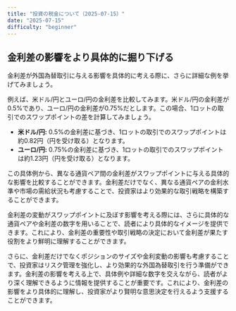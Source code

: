 ```yaml
---
title: "投資の税金について（2025-07-15）"
date: "2025-07-15"
difficulty: "beginner"
---
```


## 金利差の影響をより具体的に掘り下げる

金利差が外国為替取引に与える影響を具体的に考える際に、さらに詳細な例を挙げてみましょう。

例えば、米ドル/円とユーロ/円の金利差を比較してみます。米ドル/円の金利差が0.5%であり、ユーロ/円の金利差が0.75%だとします。この場合、1ロットの取引でのスワップポイントの差を計算してみましょう。

- **米ドル/円:** 0.5%の金利差に基づき、1ロットの取引でのスワップポイントは約0.82円（円を受け取る）となります。
- **ユーロ/円:** 0.75%の金利差に基づき、1ロットの取引でのスワップポイントは約1.23円（円を受け取る）となります。

この具体例から、異なる通貨ペア間の金利差がスワップポイントに与える具体的な影響を比較することができます。金利差だけでなく、異なる通貨ペアの金利水準や市場の需給状況も考慮することで、投資家はより効果的な取引戦略を構築することができます。

金利差の変動がスワップポイントに及ぼす影響を考える際には、さらに具体的な通貨ペアや金利差の数字を用いることで、読者により具体的なイメージを提供できます。これにより、金利差の重要性や取引戦略の決定において金利差が果たす役割をより鮮明に理解することができます。

さらに、金利差だけでなくポジションのサイズや金利変動の影響も考慮することで、投資家はリスク管理を強化し、より効果的な外国為替取引を行う準備ができます。金利差の影響を考える上で、具体例や詳細な数字を交えながら、読者がより深く理解できるように情報を提供することが重要です。これにより、金利差の影響をより具体的に理解し、投資家がより賢明な意思決定を行えるよう支援することができます。
